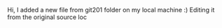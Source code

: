 Hi, I added a new file from git201 folder on my local machine :)
Editing it from the original source loc
